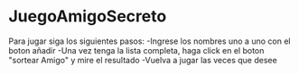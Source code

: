 # JuegoAmigoSecreto
 Para jugar siga los siguientes pasos:
 -Ingrese los nombres uno a uno con el boton añadir
 -Una vez tenga la lista completa, haga click en el boton "sortear Amigo" y mire el resultado
 -Vuelva a jugar las veces que desee
